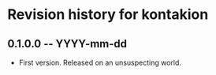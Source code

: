 # Revision history for kontakion

## 0.1.0.0  -- YYYY-mm-dd

* First version. Released on an unsuspecting world.
